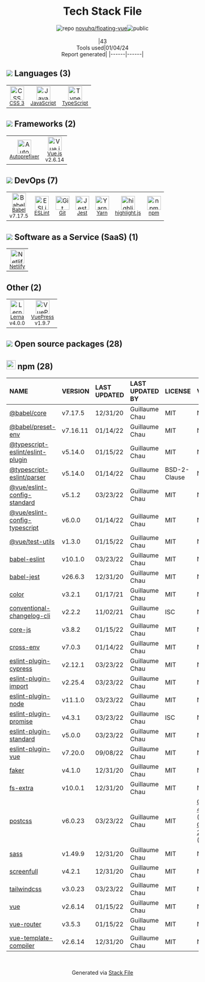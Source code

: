 <!--
&lt;--- Readme.md Snippet without images Start ---&gt;
## Tech Stack
novuhq/floating-vue is built on the following main stack:

- [Jest](http://facebook.github.io/jest/) – Javascript Testing Framework
- [JavaScript](https://developer.mozilla.org/en-US/docs/Web/JavaScript) – Languages
- [TypeScript](http://www.typescriptlang.org) – Languages
- [Autoprefixer](https://github.com/postcss/autoprefixer) – CSS Pre-processors / Extensions
- [Babel](http://babeljs.io/) – JavaScript Compilers
- [Netlify](https://www.netlify.com/) – Static Web Hosting
- [ESLint](http://eslint.org/) – Code Review
- [Vue.js](http://vuejs.org/) – Javascript UI Libraries
- [Yarn](https://yarnpkg.com/) – Front End Package Manager
- [Lerna](https://lerna.js.org/) – Javascript Utilities & Libraries
- [highlight.js](https://highlightjs.org/) – Text Editor
- [VuePress](https://vuepress.vuejs.org/) – Static Site Generators

Full tech stack [here](/techstack.md)

&lt;--- Readme.md Snippet without images End ---&gt;

&lt;--- Readme.md Snippet with images Start ---&gt;
## Tech Stack
novuhq/floating-vue is built on the following main stack:

- <img width='25' height='25' src='https://img.stackshare.io/service/830/jest.png' alt='Jest'/> [Jest](http://facebook.github.io/jest/) – Javascript Testing Framework
- <img width='25' height='25' src='https://img.stackshare.io/service/1209/javascript.jpeg' alt='JavaScript'/> [JavaScript](https://developer.mozilla.org/en-US/docs/Web/JavaScript) – Languages
- <img width='25' height='25' src='https://img.stackshare.io/service/1612/bynNY5dJ.jpg' alt='TypeScript'/> [TypeScript](http://www.typescriptlang.org) – Languages
- <img width='25' height='25' src='https://img.stackshare.io/service/2202/72d087642cfce6fef6f2dabec5bf49e8_400x400.png' alt='Autoprefixer'/> [Autoprefixer](https://github.com/postcss/autoprefixer) – CSS Pre-processors / Extensions
- <img width='25' height='25' src='https://img.stackshare.io/service/2739/-1wfGjNw.png' alt='Babel'/> [Babel](http://babeljs.io/) – JavaScript Compilers
- <img width='25' height='25' src='https://img.stackshare.io/service/2748/default_5dfbb146cf22182bca88c7d07f2515a5888fc12a.jpg' alt='Netlify'/> [Netlify](https://www.netlify.com/) – Static Web Hosting
- <img width='25' height='25' src='https://img.stackshare.io/service/3337/Q4L7Jncy.jpg' alt='ESLint'/> [ESLint](http://eslint.org/) – Code Review
- <img width='25' height='25' src='https://img.stackshare.io/service/3837/paeckCWC.png' alt='Vue.js'/> [Vue.js](http://vuejs.org/) – Javascript UI Libraries
- <img width='25' height='25' src='https://img.stackshare.io/service/5848/44mC-kJ3.jpg' alt='Yarn'/> [Yarn](https://yarnpkg.com/) – Front End Package Manager
- <img width='25' height='25' src='https://img.stackshare.io/service/6207/OwqAUSQi_400x400.jpg' alt='Lerna'/> [Lerna](https://lerna.js.org/) – Javascript Utilities & Libraries
- <img width='25' height='25' src='https://img.stackshare.io/service/6888/c17e7d9688d86bd9f9506ec1fbd6d200_400x400.png' alt='highlight.js'/> [highlight.js](https://highlightjs.org/) – Text Editor
- <img width='25' height='25' src='https://img.stackshare.io/service/8863/paeckCWC.png' alt='VuePress'/> [VuePress](https://vuepress.vuejs.org/) – Static Site Generators

Full tech stack [here](/techstack.md)

&lt;--- Readme.md Snippet with images End ---&gt;
-->
<div align="center">

# Tech Stack File
![](https://img.stackshare.io/repo.svg "repo") [novuhq/floating-vue](https://github.com/novuhq/floating-vue)![](https://img.stackshare.io/public_badge.svg "public")
<br/><br/>
|43<br/>Tools used|01/04/24 <br/>Report generated|
|------|------|
</div>

## <img src='https://img.stackshare.io/languages.svg'/> Languages (3)
<table><tr>
  <td align='center'>
  <img width='36' height='36' src='https://img.stackshare.io/service/6727/css.png' alt='CSS 3'>
  <br>
  <sub><a href="https://developer.mozilla.org/en-US/docs/Web/CSS/CSS3">CSS 3</a></sub>
  <br>
  <sub></sub>
</td>

<td align='center'>
  <img width='36' height='36' src='https://img.stackshare.io/service/1209/javascript.jpeg' alt='JavaScript'>
  <br>
  <sub><a href="https://developer.mozilla.org/en-US/docs/Web/JavaScript">JavaScript</a></sub>
  <br>
  <sub></sub>
</td>

<td align='center'>
  <img width='36' height='36' src='https://img.stackshare.io/service/1612/bynNY5dJ.jpg' alt='TypeScript'>
  <br>
  <sub><a href="http://www.typescriptlang.org">TypeScript</a></sub>
  <br>
  <sub></sub>
</td>

</tr>
</table>

## <img src='https://img.stackshare.io/frameworks.svg'/> Frameworks (2)
<table><tr>
  <td align='center'>
  <img width='36' height='36' src='https://img.stackshare.io/service/2202/72d087642cfce6fef6f2dabec5bf49e8_400x400.png' alt='Autoprefixer'>
  <br>
  <sub><a href="https://github.com/postcss/autoprefixer">Autoprefixer</a></sub>
  <br>
  <sub></sub>
</td>

<td align='center'>
  <img width='36' height='36' src='https://img.stackshare.io/service/3837/paeckCWC.png' alt='Vue.js'>
  <br>
  <sub><a href="http://vuejs.org/">Vue.js</a></sub>
  <br>
  <sub>v2.6.14</sub>
</td>

</tr>
</table>

## <img src='https://img.stackshare.io/devops.svg'/> DevOps (7)
<table><tr>
  <td align='center'>
  <img width='36' height='36' src='https://img.stackshare.io/service/2739/-1wfGjNw.png' alt='Babel'>
  <br>
  <sub><a href="http://babeljs.io/">Babel</a></sub>
  <br>
  <sub>v7.17.5</sub>
</td>

<td align='center'>
  <img width='36' height='36' src='https://img.stackshare.io/service/3337/Q4L7Jncy.jpg' alt='ESLint'>
  <br>
  <sub><a href="http://eslint.org/">ESLint</a></sub>
  <br>
  <sub></sub>
</td>

<td align='center'>
  <img width='36' height='36' src='https://img.stackshare.io/service/1046/git.png' alt='Git'>
  <br>
  <sub><a href="http://git-scm.com/">Git</a></sub>
  <br>
  <sub></sub>
</td>

<td align='center'>
  <img width='36' height='36' src='https://img.stackshare.io/service/830/jest.png' alt='Jest'>
  <br>
  <sub><a href="http://facebook.github.io/jest/">Jest</a></sub>
  <br>
  <sub></sub>
</td>

<td align='center'>
  <img width='36' height='36' src='https://img.stackshare.io/service/5848/44mC-kJ3.jpg' alt='Yarn'>
  <br>
  <sub><a href="https://yarnpkg.com/">Yarn</a></sub>
  <br>
  <sub></sub>
</td>

<td align='center'>
  <img width='36' height='36' src='https://img.stackshare.io/service/6888/c17e7d9688d86bd9f9506ec1fbd6d200_400x400.png' alt='highlight.js'>
  <br>
  <sub><a href="https://highlightjs.org/">highlight.js</a></sub>
  <br>
  <sub></sub>
</td>

<td align='center'>
  <img width='36' height='36' src='https://img.stackshare.io/service/1120/lejvzrnlpb308aftn31u.png' alt='npm'>
  <br>
  <sub><a href="https://www.npmjs.com/">npm</a></sub>
  <br>
  <sub></sub>
</td>

</tr>
</table>

## <img src='https://img.stackshare.io/saas.svg'/> Software as a Service (SaaS) (1)
<table><tr>
  <td align='center'>
  <img width='36' height='36' src='https://img.stackshare.io/service/2748/default_5dfbb146cf22182bca88c7d07f2515a5888fc12a.jpg' alt='Netlify'>
  <br>
  <sub><a href="https://www.netlify.com/">Netlify</a></sub>
  <br>
  <sub></sub>
</td>

</tr>
</table>

## Other (2)
<table><tr>
  <td align='center'>
  <img width='36' height='36' src='https://img.stackshare.io/service/6207/OwqAUSQi_400x400.jpg' alt='Lerna'>
  <br>
  <sub><a href="https://lerna.js.org/">Lerna</a></sub>
  <br>
  <sub>v4.0.0</sub>
</td>

<td align='center'>
  <img width='36' height='36' src='https://img.stackshare.io/service/8863/paeckCWC.png' alt='VuePress'>
  <br>
  <sub><a href="https://vuepress.vuejs.org/">VuePress</a></sub>
  <br>
  <sub>v1.9.7</sub>
</td>

</tr>
</table>


## <img src='https://img.stackshare.io/group.svg' /> Open source packages (28)</h2>

## <img width='24' height='24' src='https://img.stackshare.io/service/1120/lejvzrnlpb308aftn31u.png'/> npm (28)

|NAME|VERSION|LAST UPDATED|LAST UPDATED BY|LICENSE|VULNERABILITIES|
|:------|:------|:------|:------|:------|:------|
|[@babel/core](https://www.npmjs.com/@babel/core)|v7.17.5|12/31/20|Guillaume Chau |MIT|N/A|
|[@babel/preset-env](https://www.npmjs.com/@babel/preset-env)|v7.16.11|01/14/22|Guillaume Chau |MIT|N/A|
|[@typescript-eslint/eslint-plugin](https://www.npmjs.com/@typescript-eslint/eslint-plugin)|v5.14.0|01/15/22|Guillaume Chau |MIT|N/A|
|[@typescript-eslint/parser](https://www.npmjs.com/@typescript-eslint/parser)|v5.14.0|01/14/22|Guillaume Chau |BSD-2-Clause|N/A|
|[@vue/eslint-config-standard](https://www.npmjs.com/@vue/eslint-config-standard)|v5.1.2|03/23/22|Guillaume Chau |MIT|N/A|
|[@vue/eslint-config-typescript](https://www.npmjs.com/@vue/eslint-config-typescript)|v6.0.0|01/14/22|Guillaume Chau |MIT|N/A|
|[@vue/test-utils](https://www.npmjs.com/@vue/test-utils)|v1.3.0|01/15/22|Guillaume Chau |MIT|N/A|
|[babel-eslint](https://www.npmjs.com/babel-eslint)|v10.1.0|03/23/22|Guillaume Chau |MIT|N/A|
|[babel-jest](https://www.npmjs.com/babel-jest)|v26.6.3|12/31/20|Guillaume Chau |MIT|N/A|
|[color](https://www.npmjs.com/color)|v3.2.1|01/17/21|Guillaume Chau |MIT|N/A|
|[conventional-changelog-cli](https://www.npmjs.com/conventional-changelog-cli)|v2.2.2|11/02/21|Guillaume Chau |ISC|N/A|
|[core-js](https://www.npmjs.com/core-js)|v3.8.2|01/15/22|Guillaume Chau |MIT|N/A|
|[cross-env](https://www.npmjs.com/cross-env)|v7.0.3|01/14/22|Guillaume Chau |MIT|N/A|
|[eslint-plugin-cypress](https://www.npmjs.com/eslint-plugin-cypress)|v2.12.1|03/23/22|Guillaume Chau |MIT|N/A|
|[eslint-plugin-import](https://www.npmjs.com/eslint-plugin-import)|v2.25.4|03/23/22|Guillaume Chau |MIT|N/A|
|[eslint-plugin-node](https://www.npmjs.com/eslint-plugin-node)|v11.1.0|03/23/22|Guillaume Chau |MIT|N/A|
|[eslint-plugin-promise](https://www.npmjs.com/eslint-plugin-promise)|v4.3.1|03/23/22|Guillaume Chau |ISC|N/A|
|[eslint-plugin-standard](https://www.npmjs.com/eslint-plugin-standard)|v5.0.0|03/23/22|Guillaume Chau |MIT|N/A|
|[eslint-plugin-vue](https://www.npmjs.com/eslint-plugin-vue)|v7.20.0|09/08/22|Guillaume Chau |MIT|N/A|
|[faker](https://www.npmjs.com/faker)|v4.1.0|12/31/20|Guillaume Chau |MIT|N/A|
|[fs-extra](https://www.npmjs.com/fs-extra)|v10.0.1|12/31/20|Guillaume Chau |MIT|N/A|
|[postcss](https://www.npmjs.com/postcss)|v6.0.23|03/23/22|Guillaume Chau |MIT|[CVE-2023-44270](https://github.com/advisories/GHSA-7fh5-64p2-3v2j) (Moderate)<br/>[CVE-2021-23382](https://github.com/advisories/GHSA-566m-qj78-rww5) (Moderate)|
|[sass](https://www.npmjs.com/sass)|v1.49.9|12/31/20|Guillaume Chau |MIT|N/A|
|[screenfull](https://www.npmjs.com/screenfull)|v4.2.1|12/31/20|Guillaume Chau |MIT|N/A|
|[tailwindcss](https://www.npmjs.com/tailwindcss)|v3.0.23|03/23/22|Guillaume Chau |MIT|N/A|
|[vue](https://www.npmjs.com/vue)|v2.6.14|01/15/22|Guillaume Chau |MIT|N/A|
|[vue-router](https://www.npmjs.com/vue-router)|v3.5.3|01/15/22|Guillaume Chau |MIT|N/A|
|[vue-template-compiler](https://www.npmjs.com/vue-template-compiler)|v2.6.14|12/31/20|Guillaume Chau |MIT|N/A|

<br/>
<div align='center'>

Generated via [Stack File](https://github.com/marketplace/stack-file)
